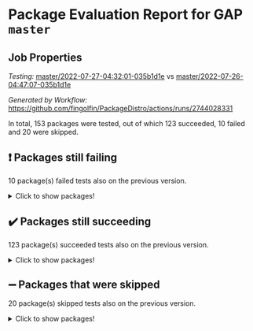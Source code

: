 # Package Evaluation Report for GAP `master`

## Job Properties

*Testing:* [master/2022-07-27-04:32:01-035b1d1e](https://github.com/fingolfin/PackageDistro/blob/data/reports/master/2022-07-27-04:32:01-035b1d1e) vs [master/2022-07-26-04:47:07-035b1d1e](https://github.com/fingolfin/PackageDistro/blob/data/reports/master/2022-07-26-04:47:07-035b1d1e)

*Generated by Workflow:* https://github.com/fingolfin/PackageDistro/actions/runs/2744028331

In total, 153 packages were tested, out of which 123 succeeded, 10 failed and 20 were skipped.

## :exclamation: Packages still failing

10 package(s) failed tests also on the previous version.
<details><summary>Click to show packages!</summary>

- fining 1.4.1 [(failure)](https://github.com/fingolfin/PackageDistro/runs/7533250921?check_suite_focus=true)
- francy 1.2.4 [(failure)](https://github.com/fingolfin/PackageDistro/runs/7533251175?check_suite_focus=true)
- hap 1.44 [(failure)](https://github.com/fingolfin/PackageDistro/runs/7533251895?check_suite_focus=true)
- packagemanager 1.2 [(failure)](https://github.com/fingolfin/PackageDistro/runs/7533253724?check_suite_focus=true)
- qpa 1.33 [(failure)](https://github.com/fingolfin/PackageDistro/runs/7533253972?check_suite_focus=true)
- rcwa 4.6.4 [(failure)](https://github.com/fingolfin/PackageDistro/runs/7533254105?check_suite_focus=true)
- recog 1.3.2 [(failure)](https://github.com/fingolfin/PackageDistro/runs/7533254189?check_suite_focus=true)
- semigroups 4.0.0 [(failure)](https://github.com/fingolfin/PackageDistro/runs/7533254408?check_suite_focus=true)
- ugaly 4.0.2 [(failure)](https://github.com/fingolfin/PackageDistro/runs/7533255030?check_suite_focus=true)
- yangbaxter 0.10.0 [(failure)](https://github.com/fingolfin/PackageDistro/runs/7533255349?check_suite_focus=true)
</details>

## :heavy_check_mark: Packages still succeeding

123 package(s) succeeded tests also on the previous version.
<details><summary>Click to show packages!</summary>

- ace 5.4 [(success)](https://github.com/fingolfin/PackageDistro/runs/7533248930?check_suite_focus=true)
- aclib 1.3.2 [(success)](https://github.com/fingolfin/PackageDistro/runs/7533248970?check_suite_focus=true)
- agt 0.2 [(success)](https://github.com/fingolfin/PackageDistro/runs/7533249018?check_suite_focus=true)
- alnuth 3.2.1 [(success)](https://github.com/fingolfin/PackageDistro/runs/7533249066?check_suite_focus=true)
- anupq 3.2.6 [(success)](https://github.com/fingolfin/PackageDistro/runs/7533249145?check_suite_focus=true)
- atlasrep 2.1.2 [(success)](https://github.com/fingolfin/PackageDistro/runs/7533249202?check_suite_focus=true)
- autodoc 2022.07.10 [(success)](https://github.com/fingolfin/PackageDistro/runs/7533249252?check_suite_focus=true)
- automata 1.15 [(success)](https://github.com/fingolfin/PackageDistro/runs/7533249298?check_suite_focus=true)
- automgrp 1.3.2 [(success)](https://github.com/fingolfin/PackageDistro/runs/7533249370?check_suite_focus=true)
- autpgrp 1.10.2 [(success)](https://github.com/fingolfin/PackageDistro/runs/7533249419?check_suite_focus=true)
- cap 2022.06-05 [(success)](https://github.com/fingolfin/PackageDistro/runs/7533249461?check_suite_focus=true)
- caratinterface 2.3.3 [(success)](https://github.com/fingolfin/PackageDistro/runs/7533249495?check_suite_focus=true)
- cddinterface 2020.06.24 [(success)](https://github.com/fingolfin/PackageDistro/runs/7533249540?check_suite_focus=true)
- circle 1.6.5 [(success)](https://github.com/fingolfin/PackageDistro/runs/7533249582?check_suite_focus=true)
- classicpres 1.22 [(success)](https://github.com/fingolfin/PackageDistro/runs/7533249627?check_suite_focus=true)
- cohomolo 1.6.10 [(success)](https://github.com/fingolfin/PackageDistro/runs/7533249655?check_suite_focus=true)
- congruence 1.2.4 [(success)](https://github.com/fingolfin/PackageDistro/runs/7533249692?check_suite_focus=true)
- corelg 1.56 [(success)](https://github.com/fingolfin/PackageDistro/runs/7533249718?check_suite_focus=true)
- crime 1.6 [(success)](https://github.com/fingolfin/PackageDistro/runs/7533249744?check_suite_focus=true)
- crisp 1.4.5 [(success)](https://github.com/fingolfin/PackageDistro/runs/7533249772?check_suite_focus=true)
- crypting 0.10 [(success)](https://github.com/fingolfin/PackageDistro/runs/7533249810?check_suite_focus=true)
- cryst 4.1.24 [(success)](https://github.com/fingolfin/PackageDistro/runs/7533249849?check_suite_focus=true)
- crystcat 1.1.9 [(success)](https://github.com/fingolfin/PackageDistro/runs/7533249917?check_suite_focus=true)
- ctbllib 1.3.4 [(success)](https://github.com/fingolfin/PackageDistro/runs/7533249958?check_suite_focus=true)
- cubefree 1.19 [(success)](https://github.com/fingolfin/PackageDistro/runs/7533250008?check_suite_focus=true)
- curlinterface 2.2.2 [(success)](https://github.com/fingolfin/PackageDistro/runs/7533250047?check_suite_focus=true)
- cvec 2.7.5 [(success)](https://github.com/fingolfin/PackageDistro/runs/7533250084?check_suite_focus=true)
- datastructures 0.2.7 [(success)](https://github.com/fingolfin/PackageDistro/runs/7533250125?check_suite_focus=true)
- deepthought 1.0.5 [(success)](https://github.com/fingolfin/PackageDistro/runs/7533250162?check_suite_focus=true)
- design 1.7 [(success)](https://github.com/fingolfin/PackageDistro/runs/7533250201?check_suite_focus=true)
- difsets 2.3.1 [(success)](https://github.com/fingolfin/PackageDistro/runs/7533250247?check_suite_focus=true)
- digraphs 1.5.3 [(success)](https://github.com/fingolfin/PackageDistro/runs/7533250346?check_suite_focus=true)
- edim 1.3.5 [(success)](https://github.com/fingolfin/PackageDistro/runs/7533250442?check_suite_focus=true)
- example 4.3.1 [(success)](https://github.com/fingolfin/PackageDistro/runs/7533250558?check_suite_focus=true)
- factint 1.6.3 [(success)](https://github.com/fingolfin/PackageDistro/runs/7533250677?check_suite_focus=true)
- ferret 1.0.8 [(success)](https://github.com/fingolfin/PackageDistro/runs/7533250786?check_suite_focus=true)
- fga 1.4.0 [(success)](https://github.com/fingolfin/PackageDistro/runs/7533250866?check_suite_focus=true)
- float 1.0.3 [(success)](https://github.com/fingolfin/PackageDistro/runs/7533250960?check_suite_focus=true)
- format 1.4.3 [(success)](https://github.com/fingolfin/PackageDistro/runs/7533250996?check_suite_focus=true)
- forms 1.2.8 [(success)](https://github.com/fingolfin/PackageDistro/runs/7533251046?check_suite_focus=true)
- fplsa 1.2.5 [(success)](https://github.com/fingolfin/PackageDistro/runs/7533251088?check_suite_focus=true)
- fr 2.4.8 [(success)](https://github.com/fingolfin/PackageDistro/runs/7533251124?check_suite_focus=true)
- fwtree 1.3 [(success)](https://github.com/fingolfin/PackageDistro/runs/7533251255?check_suite_focus=true)
- gbnp 1.0.5 [(success)](https://github.com/fingolfin/PackageDistro/runs/7533251314?check_suite_focus=true)
- generalizedmorphismsforcap 2022.05-01 [(success)](https://github.com/fingolfin/PackageDistro/runs/7533251374?check_suite_focus=true)
- genss 1.6.6 [(success)](https://github.com/fingolfin/PackageDistro/runs/7533251424?check_suite_focus=true)
- gradedringforhomalg 2022.06-01 [(success)](https://github.com/fingolfin/PackageDistro/runs/7533251493?check_suite_focus=true)
- grape 4.8.5 [(success)](https://github.com/fingolfin/PackageDistro/runs/7533251566?check_suite_focus=true)
- groupoids 1.69 [(success)](https://github.com/fingolfin/PackageDistro/runs/7533251623?check_suite_focus=true)
- grpconst 2.6.2 [(success)](https://github.com/fingolfin/PackageDistro/runs/7533251686?check_suite_focus=true)
- guarana 0.96.3 [(success)](https://github.com/fingolfin/PackageDistro/runs/7533251761?check_suite_focus=true)
- guava 3.16 [(success)](https://github.com/fingolfin/PackageDistro/runs/7533251827?check_suite_focus=true)
- hapcryst 0.1.14 [(success)](https://github.com/fingolfin/PackageDistro/runs/7533251961?check_suite_focus=true)
- hecke 1.5.3 [(success)](https://github.com/fingolfin/PackageDistro/runs/7533252003?check_suite_focus=true)
- help 3.5 [(success)](https://github.com/fingolfin/PackageDistro/runs/7533252086?check_suite_focus=true)
- idrel 2.44 [(success)](https://github.com/fingolfin/PackageDistro/runs/7533252131?check_suite_focus=true)
- images 1.3.1 [(success)](https://github.com/fingolfin/PackageDistro/runs/7533252206?check_suite_focus=true)
- intpic 0.3.0 [(success)](https://github.com/fingolfin/PackageDistro/runs/7533252269?check_suite_focus=true)
- io 4.7.2 [(success)](https://github.com/fingolfin/PackageDistro/runs/7533252321?check_suite_focus=true)
- irredsol 1.4.3 [(success)](https://github.com/fingolfin/PackageDistro/runs/7533252371?check_suite_focus=true)
- json 2.1.0 [(success)](https://github.com/fingolfin/PackageDistro/runs/7533252425?check_suite_focus=true)
- jupyterkernel 1.4.1 [(success)](https://github.com/fingolfin/PackageDistro/runs/7533252487?check_suite_focus=true)
- jupyterviz 1.5.1 [(success)](https://github.com/fingolfin/PackageDistro/runs/7533252541?check_suite_focus=true)
- kan 1.34 [(success)](https://github.com/fingolfin/PackageDistro/runs/7533252586?check_suite_focus=true)
- kbmag 1.5.9 [(success)](https://github.com/fingolfin/PackageDistro/runs/7533252635?check_suite_focus=true)
- laguna 3.9.5 [(success)](https://github.com/fingolfin/PackageDistro/runs/7533252683?check_suite_focus=true)
- liealgdb 2.2.1 [(success)](https://github.com/fingolfin/PackageDistro/runs/7533252742?check_suite_focus=true)
- liepring 2.6 [(success)](https://github.com/fingolfin/PackageDistro/runs/7533252813?check_suite_focus=true)
- liering 2.4.2 [(success)](https://github.com/fingolfin/PackageDistro/runs/7533252876?check_suite_focus=true)
- linearalgebraforcap 2022.06-03 [(success)](https://github.com/fingolfin/PackageDistro/runs/7533252934?check_suite_focus=true)
- loops 3.4.1 [(success)](https://github.com/fingolfin/PackageDistro/runs/7533252982?check_suite_focus=true)
- lpres 1.0.3 [(success)](https://github.com/fingolfin/PackageDistro/runs/7533253026?check_suite_focus=true)
- majoranaalgebras 1.4 [(success)](https://github.com/fingolfin/PackageDistro/runs/7533253063?check_suite_focus=true)
- mapclass 1.4.5 [(success)](https://github.com/fingolfin/PackageDistro/runs/7533253130?check_suite_focus=true)
- matgrp 0.64 [(success)](https://github.com/fingolfin/PackageDistro/runs/7533253171?check_suite_focus=true)
- modisom 2.5.2 [(success)](https://github.com/fingolfin/PackageDistro/runs/7533253218?check_suite_focus=true)
- modulepresentationsforcap 2022.05-03 [(success)](https://github.com/fingolfin/PackageDistro/runs/7533253269?check_suite_focus=true)
- monoidalcategories 2022.06-07 [(success)](https://github.com/fingolfin/PackageDistro/runs/7533253313?check_suite_focus=true)
- nconvex 2020.11-04 [(success)](https://github.com/fingolfin/PackageDistro/runs/7533253359?check_suite_focus=true)
- nilmat 1.4.1 [(success)](https://github.com/fingolfin/PackageDistro/runs/7533253398?check_suite_focus=true)
- nock 1.5 [(success)](https://github.com/fingolfin/PackageDistro/runs/7533253440?check_suite_focus=true)
- normalizinterface 1.3.3 [(success)](https://github.com/fingolfin/PackageDistro/runs/7533253477?check_suite_focus=true)
- nq 2.5.8 [(success)](https://github.com/fingolfin/PackageDistro/runs/7533253535?check_suite_focus=true)
- numericalsgps 1.3.0 [(success)](https://github.com/fingolfin/PackageDistro/runs/7533253587?check_suite_focus=true)
- openmath 11.5.1 [(success)](https://github.com/fingolfin/PackageDistro/runs/7533253620?check_suite_focus=true)
- orb 4.8.4 [(success)](https://github.com/fingolfin/PackageDistro/runs/7533253671?check_suite_focus=true)
- patternclass 2.4.2 [(success)](https://github.com/fingolfin/PackageDistro/runs/7533253769?check_suite_focus=true)
- permut 2.0.4 [(success)](https://github.com/fingolfin/PackageDistro/runs/7533253800?check_suite_focus=true)
- polenta 1.3.10 [(success)](https://github.com/fingolfin/PackageDistro/runs/7533253829?check_suite_focus=true)
- polymaking 0.8.6 [(success)](https://github.com/fingolfin/PackageDistro/runs/7533253868?check_suite_focus=true)
- primgrp 3.4.2 [(success)](https://github.com/fingolfin/PackageDistro/runs/7533253900?check_suite_focus=true)
- profiling 2.5.0 [(success)](https://github.com/fingolfin/PackageDistro/runs/7533253937?check_suite_focus=true)
- quagroup 1.8.3 [(success)](https://github.com/fingolfin/PackageDistro/runs/7533254008?check_suite_focus=true)
- radiroot 2.9 [(success)](https://github.com/fingolfin/PackageDistro/runs/7533254062?check_suite_focus=true)
- rds 1.8 [(success)](https://github.com/fingolfin/PackageDistro/runs/7533254149?check_suite_focus=true)
- repndecomp 1.2.1 [(success)](https://github.com/fingolfin/PackageDistro/runs/7533254224?check_suite_focus=true)
- repsn 3.1.0 [(success)](https://github.com/fingolfin/PackageDistro/runs/7533254255?check_suite_focus=true)
- resclasses 4.7.2 [(success)](https://github.com/fingolfin/PackageDistro/runs/7533254301?check_suite_focus=true)
- scscp 2.3.1 [(success)](https://github.com/fingolfin/PackageDistro/runs/7533254343?check_suite_focus=true)
- sglppow 2.2 [(success)](https://github.com/fingolfin/PackageDistro/runs/7533254446?check_suite_focus=true)
- sgpviz 0.999.5 [(success)](https://github.com/fingolfin/PackageDistro/runs/7533254484?check_suite_focus=true)
- simpcomp 2.1.14 [(success)](https://github.com/fingolfin/PackageDistro/runs/7533254521?check_suite_focus=true)
- singular 2020.12.18 [(success)](https://github.com/fingolfin/PackageDistro/runs/7533254561?check_suite_focus=true)
- sla 1.5.3 [(success)](https://github.com/fingolfin/PackageDistro/runs/7533254609?check_suite_focus=true)
- smallgrp 1.5 [(success)](https://github.com/fingolfin/PackageDistro/runs/7533254648?check_suite_focus=true)
- smallsemi 0.6.13 [(success)](https://github.com/fingolfin/PackageDistro/runs/7533254682?check_suite_focus=true)
- sonata 2.9.4 [(success)](https://github.com/fingolfin/PackageDistro/runs/7533254716?check_suite_focus=true)
- sophus 1.25 [(success)](https://github.com/fingolfin/PackageDistro/runs/7533254757?check_suite_focus=true)
- spinsym 1.5.2 [(success)](https://github.com/fingolfin/PackageDistro/runs/7533254804?check_suite_focus=true)
- symbcompcc 1.3.2 [(success)](https://github.com/fingolfin/PackageDistro/runs/7533254852?check_suite_focus=true)
- thelma 1.3 [(success)](https://github.com/fingolfin/PackageDistro/runs/7533254891?check_suite_focus=true)
- tomlib 1.2.9 [(success)](https://github.com/fingolfin/PackageDistro/runs/7533254925?check_suite_focus=true)
- toric 1.9.5 [(success)](https://github.com/fingolfin/PackageDistro/runs/7533254962?check_suite_focus=true)
- transgrp 3.6.2 [(success)](https://github.com/fingolfin/PackageDistro/runs/7533254999?check_suite_focus=true)
- unipot 1.5 [(success)](https://github.com/fingolfin/PackageDistro/runs/7533255058?check_suite_focus=true)
- unitlib 4.1.0 [(success)](https://github.com/fingolfin/PackageDistro/runs/7533255105?check_suite_focus=true)
- utils 0.74 [(success)](https://github.com/fingolfin/PackageDistro/runs/7533255142?check_suite_focus=true)
- uuid 0.7 [(success)](https://github.com/fingolfin/PackageDistro/runs/7533255164?check_suite_focus=true)
- walrus 0.9991 [(success)](https://github.com/fingolfin/PackageDistro/runs/7533255190?check_suite_focus=true)
- wedderga 4.10.2 [(success)](https://github.com/fingolfin/PackageDistro/runs/7533255220?check_suite_focus=true)
- xmod 2.88 [(success)](https://github.com/fingolfin/PackageDistro/runs/7533255246?check_suite_focus=true)
- xmodalg 1.22 [(success)](https://github.com/fingolfin/PackageDistro/runs/7533255275?check_suite_focus=true)
- zeromqinterface 0.13 [(success)](https://github.com/fingolfin/PackageDistro/runs/7533255435?check_suite_focus=true)
</details>

## :heavy_minus_sign: Packages that were skipped

20 package(s) skipped tests also on the previous version.
<details><summary>Click to show packages!</summary>

- 4ti2interface 2022.03-01 [(skipped)](https://github.com/fingolfin/PackageDistro/runs/7533168020?check_suite_focus=true)
- browse 1.8.14 [(skipped)](https://github.com/fingolfin/PackageDistro/runs/7533168020?check_suite_focus=true)
- examplesforhomalg 2022.03-01 [(skipped)](https://github.com/fingolfin/PackageDistro/runs/7533168020?check_suite_focus=true)
- gapdoc 1.6.5 [(skipped)](https://github.com/fingolfin/PackageDistro/runs/7533168020?check_suite_focus=true)
- gauss 2022.03-01 [(skipped)](https://github.com/fingolfin/PackageDistro/runs/7533168020?check_suite_focus=true)
- gaussforhomalg 2022.03-01 [(skipped)](https://github.com/fingolfin/PackageDistro/runs/7533168020?check_suite_focus=true)
- gradedmodules 2022.03-01 [(skipped)](https://github.com/fingolfin/PackageDistro/runs/7533168020?check_suite_focus=true)
- homalg 2022.03-01 [(skipped)](https://github.com/fingolfin/PackageDistro/runs/7533168020?check_suite_focus=true)
- homalgtocas 2022.03-01 [(skipped)](https://github.com/fingolfin/PackageDistro/runs/7533168020?check_suite_focus=true)
- io_forhomalg 2022.03-01 [(skipped)](https://github.com/fingolfin/PackageDistro/runs/7533168020?check_suite_focus=true)
- itc 1.5.1 [(skipped)](https://github.com/fingolfin/PackageDistro/runs/7533168020?check_suite_focus=true)
- localizeringforhomalg 2022.03-01 [(skipped)](https://github.com/fingolfin/PackageDistro/runs/7533168020?check_suite_focus=true)
- matricesforhomalg 2022.06-01 [(skipped)](https://github.com/fingolfin/PackageDistro/runs/7533168020?check_suite_focus=true)
- modules 2022.03-01 [(skipped)](https://github.com/fingolfin/PackageDistro/runs/7533168020?check_suite_focus=true)
- polycyclic 2.16 [(skipped)](https://github.com/fingolfin/PackageDistro/runs/7533168020?check_suite_focus=true)
- ringsforhomalg 2022.04-01 [(skipped)](https://github.com/fingolfin/PackageDistro/runs/7533168020?check_suite_focus=true)
- sco 2022.03-01 [(skipped)](https://github.com/fingolfin/PackageDistro/runs/7533168020?check_suite_focus=true)
- toolsforhomalg 2022.05-01 [(skipped)](https://github.com/fingolfin/PackageDistro/runs/7533168020?check_suite_focus=true)
- toricvarieties 2022.03.23 [(skipped)](https://github.com/fingolfin/PackageDistro/runs/7533168020?check_suite_focus=true)
- xgap 4.31 [(skipped)](https://github.com/fingolfin/PackageDistro/runs/7533168020?check_suite_focus=true)
</details>

